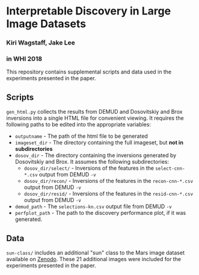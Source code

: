 # Interpretable Discovery in Large Image Datasets
### Kiri Wagstaff, Jake Lee
### in WHI 2018

This repository contains supplemental scripts and data used in the experiments presented in the paper.

## Scripts

`gen_html.py` collects the results from DEMUD and Dosovitskiy and Brox inversions into a single HTML file for convenient viewing. It requires the following paths to be edited into the appropriate variables:
* `outputname` - The path of the html file to be generated
* `imageset_dir` - The directory containing the full imageset, but **not in subdirectories**
* `dosov_dir` - The directory containing the inversions generated by Dosovitskiy and Brox. It assumes the following subdirectories:
	* `dosov_dir/select/` - Inversions of the features in the `select-cnn-*.csv` output from DEMUD `-v`
	* `dosov_dir/recon/` - Inversions of the features in the `recon-cnn-*.csv` output from DEMUD `-v`
	* `dosov_dir/resid/` - Inversions of the features in the `resid-cnn-*.csv` output from DEMUD `-v`
* `demud_path` - The `selections-kn.csv` output file from DEMUD `-v`
* `perfplot_path` - The path to the discovery performance plot, if it was generated.


## Data

`sun-class/` includes an additional "sun" class to the Mars image dataset available on [Zenodo](http://doi.org/10.5281/zenodo.1049137). These 21 additional images were included for the experiments presented in the paper.


